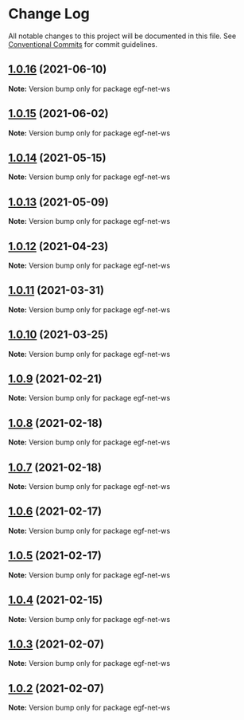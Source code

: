 # Change Log

All notable changes to this project will be documented in this file.
See [Conventional Commits](https://conventionalcommits.org) for commit guidelines.

## [1.0.16](https://e.coding.net/AILHC/easy-game-framework/EasyGameFrameworkOpen/compare/egf-net-ws@1.0.14...egf-net-ws@1.0.16) (2021-06-10)

**Note:** Version bump only for package egf-net-ws





## [1.0.15](https://e.coding.net/AILHC/easy-game-framework/EasyGameFrameworkOpen/compare/egf-net-ws@1.0.14...egf-net-ws@1.0.15) (2021-06-02)

**Note:** Version bump only for package egf-net-ws





## [1.0.14](https://e.coding.net/AILHC/easy-game-framework/EasyGameFrameworkOpen/compare/egf-net-ws@1.0.13...egf-net-ws@1.0.14) (2021-05-15)

**Note:** Version bump only for package egf-net-ws





## [1.0.13](https://e.coding.net/AILHC/easy-game-framework/EasyGameFrameworkOpen/compare/egf-net-ws@1.0.12...egf-net-ws@1.0.13) (2021-05-09)

**Note:** Version bump only for package egf-net-ws





## [1.0.12](https://e.coding.net/AILHC/easy-game-framework/EasyGameFrameworkOpen/compare/egf-net-ws@1.0.11...egf-net-ws@1.0.12) (2021-04-23)

**Note:** Version bump only for package egf-net-ws





## [1.0.11](https://e.coding.net/AILHC/easy-game-framework/EasyGameFrameworkOpen/compare/egf-net-ws@1.0.10...egf-net-ws@1.0.11) (2021-03-31)

**Note:** Version bump only for package egf-net-ws





## [1.0.10](https://e.coding.net/AILHC/easy-game-framework/EasyGameFrameworkOpen/compare/egf-net-ws@1.0.9...egf-net-ws@1.0.10) (2021-03-25)

**Note:** Version bump only for package egf-net-ws





## [1.0.9](https://e.coding.net/AILHC/easy-game-framework/EasyGameFrameworkOpen/compare/egf-net-ws@1.0.8...egf-net-ws@1.0.9) (2021-02-21)

**Note:** Version bump only for package egf-net-ws





## [1.0.8](https://e.coding.net/AILHC/easy-game-framework/EasyGameFrameworkOpen/compare/egf-net-ws@1.0.7...egf-net-ws@1.0.8) (2021-02-18)

**Note:** Version bump only for package egf-net-ws





## [1.0.7](https://e.coding.net/AILHC/easy-game-framework/EasyGameFrameworkOpen/compare/egf-net-ws@1.0.6...egf-net-ws@1.0.7) (2021-02-18)

**Note:** Version bump only for package egf-net-ws





## [1.0.6](https://e.coding.net/AILHC/easy-game-framework/EasyGameFrameworkOpen/compare/egf-net-ws@1.0.5...egf-net-ws@1.0.6) (2021-02-17)

**Note:** Version bump only for package egf-net-ws





## [1.0.5](https://e.coding.net/AILHC/easy-game-framework/EasyGameFrameworkOpen/compare/egf-net-ws@1.0.4...egf-net-ws@1.0.5) (2021-02-17)

**Note:** Version bump only for package egf-net-ws





## [1.0.4](https://e.coding.net/AILHC/easy-game-framework/EasyGameFrameworkOpen/compare/egf-net-ws@1.0.3...egf-net-ws@1.0.4) (2021-02-15)

**Note:** Version bump only for package egf-net-ws





## [1.0.3](https://e.coding.net/AILHC/easy-game-framework/EasyGameFrameworkOpen/compare/egf-net-ws@1.0.2...egf-net-ws@1.0.3) (2021-02-07)

**Note:** Version bump only for package egf-net-ws





## [1.0.2](https://e.coding.net/AILHC/easy-game-framework/EasyGameFrameworkOpen/compare/egf-net-ws@1.0.1...egf-net-ws@1.0.2) (2021-02-07)

**Note:** Version bump only for package egf-net-ws
